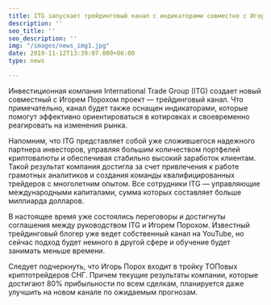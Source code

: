 ```yaml
---
title: ITG запускает трейдинговый канал с индикаторами совместно с Игорем Порохом
description: ''
seo_title: ''
seo_description: ''
img: "/images/news_img1.jpg"
date: 2019-11-12T13:39:07.000+06:00
type: news

---
```

Инвестиционная компания International Trade Group (ITG) создает новый совместный с Игорем Порохом проект — трейдинговый канал. Что примечательно, канал будет также оснащен индикаторами, которые помогут эффективно ориентироваться в котировках и своевременно реагировать на изменения рынка.

Напомним, что ITG представляет собой уже сложившегося надежного партнера инвесторов, управляя большим количеством портфелей криптовалюты и обеспечивая стабильно высокий заработок клиентам. Такой результат компания достигла за счет привлечения к работе грамотных аналитиков и создания команды квалифицированных трейдеров с многолетним опытом. Все сотрудники ITG — управляющие международными капиталами, сумма которых составляет больше миллиарда долларов.

В настоящее время уже состоялись переговоры и достигнуты соглашения между руководством ITG и Игорем Порохом. Известный трейдинговый блогер уже ведет собственный канал на YouTube, но сейчас подход будет немного в другой сфере и обучение будет занимать меньше времени.

Следует подчеркнуть, что Игорь Порох входит в тройку ТОПовых криптотрейдеров СНГ. Причем текущие результаты компании, которые достигают 80% прибыльности по всем сделкам, планируется даже улучшить на новом канале по ожидаемым прогнозам.